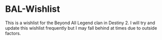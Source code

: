 # BAL-Wishlist
This is a wishlist for the Beyond All Legend clan in Destiny 2. I will try and update this wishlist frequently but I may fall behind at times due to outside factors.
